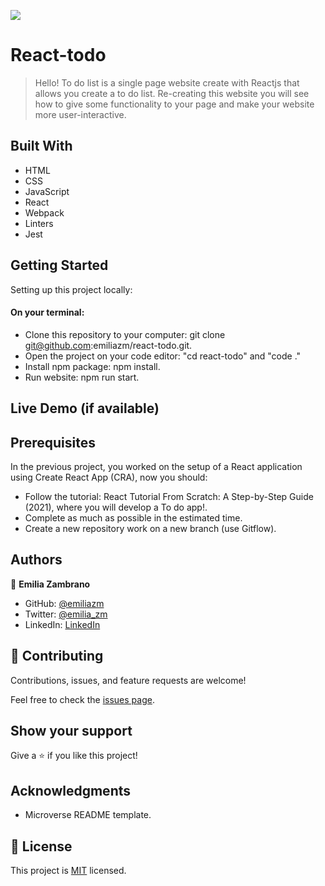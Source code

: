 ![](https://img.shields.io/badge/Microverse-blueviolet)

# React-todo

> Hello!
To do list is a single page website create with Reactjs that allows you create a to do list. Re-creating this website you will see how to give some functionality to your page and make your website more user-interactive.


## Built With

- HTML
- CSS
- JavaScript
- React
- Webpack
- Linters
- Jest

## Getting Started

Setting up this project locally:
#### On your terminal:
- Clone this repository to your computer: git clone git@github.com:emiliazm/react-todo.git.
- Open the project on your code editor: "cd react-todo" and "code ."
- Install npm package: npm install.
- Run website: npm run start.


## Live Demo (if available)


## Prerequisites

In the previous project, you worked on the setup of a React application using Create React App (CRA), now you should:

- Follow the tutorial: React Tutorial From Scratch: A Step-by-Step Guide (2021), where you will develop a To do app!.
- Complete as much as possible in the estimated time.
- Create a new repository work on a new branch (use Gitflow).


## Authors

👤 **Emilia Zambrano**

- GitHub: [@emiliazm](https://github.com/emiliazm)
- Twitter: [@emilia_zm](https://twitter.com/emilia_zm)
- LinkedIn: [LinkedIn](https://www.linkedin.com/in/emilia-zambrano-montero-aa30a611b/)

## 🤝 Contributing

Contributions, issues, and feature requests are welcome!

Feel free to check the [issues page](https://github.com/emiliazm/math-magicians/issues).

## Show your support

Give a ⭐️ if you like this project!

## Acknowledgments

- Microverse README template.

## 📝 License

This project is [MIT](./MIT.md) licensed.
